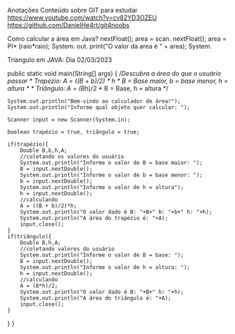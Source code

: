 Anotações
Conteúdo sobre GIT para estudar
 https://www.youtube.com/watch?v=cv82YD3OZEU
 https://github.com/DanielHe4rt/git4noobs

Como calcular a área em Java?
nextFloat(); area = scan. nextFloat(); area = PI* (raio*raio); System. out. print("O valor da area é " + area); System.


Triangulo em JAVA:
Dia 02/03/2023

public static void main(String[] args) {
    /*Descubra a área do que o usuário passar
     * Trapézio: A = ((B + b)/2) * h
     * B = Base maior, b = base menor, h = altura
     * 
     * Triângulo: A = (B*h)/2
     * B = Base, h = altura
     */


    System.out.println("Bem-vindo ao calculador de área!");
    System.out.println("Informe qual objeto quer calcular: ");

    Scanner input = new Scanner(System.in);

    boolean trapézio = true, triângulo = true;

    if(trapézio){
        Double B,b,h,A;
        //coletando os valores do usuário
        System.out.println("Informe o valor de B = base maior: ");
        B = input.nextDouble();
        System.out.println("Informe o valor de b = base menor: ");
        b = input.nextDouble();
        System.out.println("Informe o valor de h = altura");
        h = input.nextDouble();
        //calculando
        A = ((B + b)/2)*h;
        System.out.println("O valor dado é B: "+B+" b: "+b+" h: "+h);
        System.out.println("A área do trapézio é: "+A);
        input.close();
    }
    if(triângulo){
        Double B,h,A;
        //coletando valores do usuário
        System.out.println("Informe o valor de B = base: ");
        B = input.nextDouble();
        System.out.println("Informe o valor de h = altura: ");
        h = input.nextDouble();
        //calculando
        A = (B*h)/2;
        System.out.println("O valor dado é B: "+B+" h: "+h);
        System.out.println("A área do triângulo é: "+A);
        input.close();
    }   


}
}